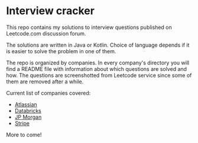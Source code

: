 # Interview cracker

This repo contains my solutions to interview questions published on Leetcode.com discussion forum. 

The solutions are written in Java or Kotlin. Choice of language depends if it is easier to solve the problem in one of them.

The repo is organized by companies. In every company's directory you will find a README file with information about which questions are solved and how. The questions are screenshotted from Leetcode service since some of them are removed after a while.

Current list of companies covered:
* [Atlassian](./src/main/java/com/piotrkafel/atlassian)
* [Databricks](./src/main/java/com/piotrkafel/databricks)
* [JP Morgan](./src/main/java/com/piotrkafel/jpmorgan)
* [Stripe](./src/main/java/com/piotrkafel/stripe)

More to come!
